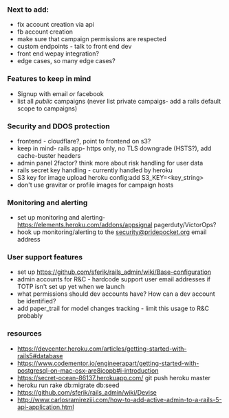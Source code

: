 ### Next to add:

- fix account creation via api
- fb account creation
- make sure that campaign permissions are respected
- custom endpoints - talk to front end dev
- front end wepay integration?
- edge cases, so many edge cases?


### Features to keep in mind

- Signup with email *or* facebook
- list all *public* campaigns (never list private campaigs- add a rails default scope to campaigns)

### Security and DDOS protection

- frontend - cloudflare?, point to frontend on s3?
- keep in mind- rails app- https only, no TLS downgrade (HSTS?), add cache-buster headers
- admin panel 2factor? think more about risk handling for user data
- rails secret key handling - currently handled by heroku
- S3 key for image upload heroku config:add S3_KEY=<key_string>
- don't use gravitar or profile images for campaign hosts

### Monitoring and alerting

- set up monitoring and alerting- https://elements.heroku.com/addons/appsignal pagerduty/VictorOps?
- hook up monitoring/alerting to the security@pridepocket.org email address

### User support features

- set up https://github.com/sferik/rails_admin/wiki/Base-configuration
- admin accounts for R&C - hardcode support user email addresses if TOTP isn't set up yet when we launch
- what permissions should dev accounts have? How can a dev account be identified?
- add paper_trail for model changes tracking - limit this usage to R&C probably

### resources

- https://devcenter.heroku.com/articles/getting-started-with-rails5#database
- https://www.codementor.io/engineerapart/getting-started-with-postgresql-on-mac-osx-are8jcopb#i-introduction
- https://secret-ocean-86137.herokuapp.com/ git push heroku master
- heroku run rake db:migrate db:seed
- https://github.com/sferik/rails_admin/wiki/Devise
- http://www.carlosramireziii.com/how-to-add-active-admin-to-a-rails-5-api-application.html
































